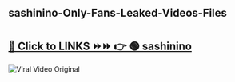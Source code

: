 
 ## sashinino-Only-Fans-Leaked-Videos-Files

# <h2><a href="https://mediaupload.pro?sashinino">🔗 Click to LINKS ⏩⏩ 👉 🟢 sashinino </a></h2>

<a href="https://mediaupload.pro?sashinino" rel="nofollow" data-target="animated-image.originalLink"><img src="https://i.ibb.co.com/xMMVF88/686577567.gif" alt="Viral Video Original" style="max-width: 100%; display: inline-block;" data-target="animated-image.originalImage"></a>